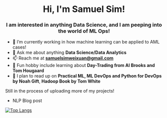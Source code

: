 <h1 align="center">Hi, I'm Samuel Sim!</h1>
<h3 align="center">I am interested in anything Data Science, and I am peeping into the world of ML Ops!</h3>

- 🌱 I’m currently working in how machine learning can be applied to AML cases!
- 💬 Ask me about anything **Data Science/Data Analytics**
- 📫 Reach me at **samuelsimweixuan@gmail.com**
- 🚀 Fun hobby include learning about **Day-Trading from Al Brooks and Tom Hougaard**
- 💯 I plan to read up on **Practical ML, ML DevOps and Python for DevOps by Noah Gift**, **Hadoop Book by Tom White**

Still in the process of uploading more of my projects!
- NLP Blog post

[![Top Langs](https://github-readme-stats.vercel.app/api/top-langs/?username=Samthesimpsons&layout=compact)](https://github.com/Samthesimpsons/github-readme-stats)

